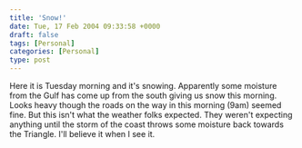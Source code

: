 ```yaml
---
title: 'Snow!'
date: Tue, 17 Feb 2004 09:33:58 +0000
draft: false
tags: [Personal]
categories: [Personal]
type: post
---
```


Here it is Tuesday morning and it's snowing. Apparently some moisture from the Gulf has come up from the south giving us snow this morning. Looks heavy though the roads on the way in this morning (9am) seemed fine. But this isn't what the weather folks expected. They weren't expecting anything until the storm of the coast throws some moisture back towards the Triangle. I'll believe it when I see it.